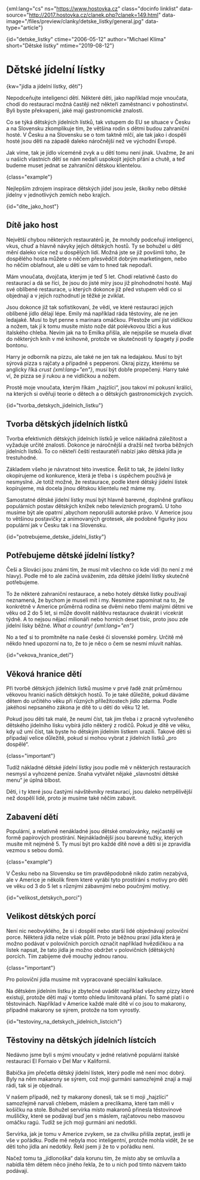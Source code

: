 
{xml:lang="cs" ns="https://www.hostovka.cz" class="docinfo linklist" data-source="http://2017.hostovka.cz/clanek.php?clanek=149.html" data-image="/files/preview/clanky/detske_listky/general.jpg" data-type="article"}

{id="detske\_listky" ctime="2006-05-12" author="Michael Klíma" short="Dětské lístky" mtime="2019-08-12"}

# Dětské jídelní lístky

<!-- generated attribute kw by user_udpatekw.sh on 2019-04-16, do not edit -->

{kw="jídla a jídelní lístky, děti"}

Nepodceňujte inteligenci dětí. Některé děti, jako například moje vnoučata, chodí do restaurací možná častěji než někteří zaměstnanci v pohostinství. Byli byste překvapeni, jaké mají gastronomické znalosti.

Co se týká dětských jídelních lístků, tak vstupem do EU se situace v Česku a na Slovensku zkomplikuje tím, že většina rodin s dětmi budou zahraniční hosté. V Česku a na Slovensku se o tom taktně mlčí, ale tak jako i dospělí hosté jsou děti na západě daleko náročnější než ve východní Evropě.

Jak víme, tak je jídlo víceméně zvyk a u dětí tomu není jinak. Uvažme, že ani u našich vlastních dětí se nám nedaří uspokojit jejich přání a chutě, a teď budeme muset jednat se zahraniční dětskou klientelou. 

{class="example"}

Nejlepším zdrojem inspirace dětských jídel jsou jesle, školky nebo dětské jídelny v jednotlivých zemích nebo krajích.

{id="dite\_jako\_host"}

## Dítě jako host

Největší chybou některých restauratérů je, že mnohdy podceňují inteligenci, vkus, chuď a hlavně návyky jejich dětských hostů. Ty se bohužel u dětí mění daleko více než u dospělých lidí. Možná jste se již povšimli toho, že dospělého hosta můžete o něčem přesvědčit dobrým marketingem, nebo ho něčím oblafnout, ale u dětí se vám to hned tak nepodaří.

Mám vnoučata, dvojčata, kterým je teď 5 let. Chodí relativně často do restaurací a dá se říci, že jsou do jisté míry jsou již plnohodnotní hosté. Mají své oblíbené restaurace, u kterých dokonce již před vstupem vědí co si objednají a v jejich rozhodnutí je těžké je zviklat.

Jsou dokonce již tak sofistikovaní, že vědí, ve které restauraci jejich oblíbené jídlo dělají lépe. Emily má například ráda těstoviny, ale ne jen ledajaké. Musí to byt penne s marinara omáčkou. Přestože umí jíst vidličkou a nožem, tak jí k tomu musíte místo nože dát polévkovou lžíci a kus italského chleba. Nevím jak na to Emilka přišla, ale nejspíše se musela dívat do některých knih v mé knihovně, protože ve skutečnosti ty špagety jí podle bontonu.

Harry je odborník na pizzu, ale také ne jen tak na ledajakou. Musí to být sýrová pizza s rajčaty a případně s pepperoni. Okraj pizzy, kterému se anglicky říká _crust {xml:lang="en"}_, musí být dobře propečený. Harry také ví, že pizza se jí rukou a ne vidličkou a nožem.

Prostě moje vnoučata, kterým říkám „hajzlíci“, jsou takoví mí pokusní králíci, na kterých si ověřuji teorie o dětech a o dětských gastronomických zvycích.

{id="tvorba\_detskych\_jidelnich_listku"}

## Tvorba dětských jídelních lístků

Tvorba efektivních dětských jídelních lístků je velice nákladná záležitost a vyžaduje určité znalosti. Dokonce je náročnější a dražší než tvorba běžných jídelních lístků. To co někteří čeští restauratéři nabízí jako dětská jídla je trestuhodné.

Základem všeho je návratnost této investice. Řešit to tak, že jídelní lístky okopírujeme od konkurence, která je třeba i s úspěchem používá je nesmyslné. Je totiž možné, že restaurace, podle které dětský jídelní lístek kopírujeme, má docela jinou dětskou klientelu než máme my.

Samostatné dětské jídelní lístky musí být hlavně barevné, doplněné grafikou populárních postav dětských knížek nebo televizních programů. U toho musíme být ale opatrní ,abychom neporušili autorské právo. V Americe jsou to většinou postavičky z animovaných grotesek, ale podobné figurky jsou populární jak v Česku tak i na Slovensku.

{id="potrebujeme\_detske\_jidelni_listky"}

## Potřebujeme dětské jídelní lístky?

Češi a Slováci jsou známi tím, že musí mít všechno co kde vidí (to není z mé hlavy). Podle mě to ale začíná uvážením, zda dětské jídelní lístky skutečně potřebujeme.

To že některé zahraniční restaurace, a nebo hotely dětské lístky používají neznamená, že bychom je museli mít i my. Nesmíme zapomínat na to, že konkrétně v Americe průměrná rodina se dvěmi nebo třemi malými dětmi ve věku od 2 do 5 let, si může dovolit náštěvu restaurace dvakrát i vícekrát týdně. A to nejsou nějací milionáři nebo horních deset tisíc, proto jsou zde jídelní lísky běžné. _What a country! {xml:lang="en"}_

No a teď si to promítněte na naše české či slovenské poměry. Určitě mě někdo hned upozorní na to, že to je něco o čem se nesmí mluvit nahlas.

{id="vekova\_hranice\_deti"}

## Věková hranice dětí

Při tvorbě dětských jídelních lístků musíme v prvé řadě znát průměrnou věkovou hranici našich dětských hostů. To je také důležité, pokud dáváme dětem do určitého věku při různých příležitostech jídlo zdarma. Podle jakéhosi nepsaného zákona je dítě to u dětí do věku 12 let.

Pokud jsou děti tak malé, že neumí číst, tak jim třeba i z pracně vytvořeného dětského jídelního lísku vybírá jídlo některý z rodičů. Pokud je dítě ve věku, kdy už umí číst, tak byste ho dětským jídelním lístkem urazili. Takové děti si připadají velice důležitě, pokud si mohou vybrat z jídelních lístků „pro dospělé“.

{class="important"}

Tudíž nákladné dětské jídelní lístky jsou podle mě v některých restauracích nesmysl a vyhozené peníze. Snaha vytvářet nějaké „slavnostní dětské menu“ je úplná blbost.

Děti, i ty které jsou častými návštěvníky restaurací, jsou daleko netrpělivější než dospělí lidé, proto je musíme také něčím zabavit.

## Zabavení dětí

Populární, a relativně nenákladné jsou dětské omalovánky, nejčastěji ve formě papírových prostírání. Nejnákladnější jsou barevné tužky, kterých musíte mít nejméně 5. Ty musí být pro každé dítě nové a děti si je zpravidla vezmou s sebou domů.

{class="example"}

V Česku nebo na Slovensku se tím pravděpodobně nikdo zatím nezabývá, ale v Americe je několik firem které vyrábí tyto prostírání s motivy pro děti ve věku od 3 do 5 let s různými zábavnými nebo poučnými motivy.

{id="velikost\_detskych\_porci"}

## Velikost dětských porcí

Není nic neobvyklého, že si i dospělí nebo starší lidé objednávají poloviční porce. Některá jídla nelze však půlit. Proto je běžnou praxí jídla která je možno podávat v polovičních porcích označit například hvězdičkou a na lístek napsat, že tato jídla je možno obdržet v polovičních (dětských) porcích. Tím zabijeme dvě mouchy jednou ranou.

{class="important"}

Pro poloviční jídla musíme mít vypracované speciální kalkulace.

Na dětském jídelním lístku je zbytečné uvádět například všechny pizzy které existují, protože děti mají v tomto ohledu limitovaná přání. To samé platí i o těstovinách. Například v Americe každé malé dítě ví co jsou to makarony, případně makarony se sýrem, protože na tom vyrostly.

{id="testoviny\_na\_detskych\_jidelnich\_listcich"}

## Těstoviny na dětských jídelních lístcích

Nedávno jsme byli s mými vnoučaty v jedné relativně populární italské restauraci El Fornaio v Del Mar v Kalifornii.

Babička jim přečetla dětský jídelní lístek, který podle mě není moc dobrý. Byly na něm makarony se sýrem, což moji gurmáni samozřejmě znají a mají rádi, tak si je objednali.

V našem případě, než ty makarony donesli, tak se ti moji „hajzlíci“ samozřejmě narvali chlebem, máslem a preclíkama, které tam měli v košíčku na stole. Bohužel servírka místo makaronů přinesla těstovinové mušličky, které se podávají buď jen s máslem, rajčatovou nebo masovou omáčku ragú. Tudíž se jich moji gurmáni ani nedotkli.

Servírka, jak je tomu v Americe zvykem, se za chvilku přišla zeptat, jestli je vše v pořádku. Podle mě nebyla moc inteligentní, protože mohla vidět, že se děti toho jídla ani nedotkly. Řekl jsem ji že to v pořádku není.

Načež tomu ta „jídlonoška“ dala korunu tím, že místo aby se omluvila a nabídla těm dětem něco jiného řekla, že to u nich pod tímto názvem takto podávají.

